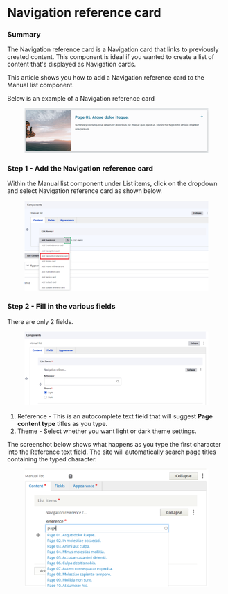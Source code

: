 # Navigation reference card

### Summary <a href="#navigationreferencecardcomponent-summary" id="navigationreferencecardcomponent-summary"></a>

The Navigation reference card is a Navigation card that links to previously created content. This component is ideal if you wanted to create a list of content that's displayed as Navigation cards.

This article shows you how to add a Navigation reference card to the Manual list component.

Below is an example of a Navigation reference card

<figure><img src="../../../.gitbook/assets/image (55).png" alt=""><figcaption></figcaption></figure>

### Step 1 - Add the Navigation reference card <a href="#navigationreferencecardcomponent-step1-addthenavigationreferencecard" id="navigationreferencecardcomponent-step1-addthenavigationreferencecard"></a>

Within the Manual list component under List items, click on the dropdown and select Navigation reference card as shown below.

<figure><img src="../../../.gitbook/assets/image (1) (2).png" alt=""><figcaption></figcaption></figure>

### Step 2 - Fill in the various fields <a href="#navigationreferencecardcomponent-step2-fillinthevariousfields" id="navigationreferencecardcomponent-step2-fillinthevariousfields"></a>

There are only 2 fields.

<figure><img src="../../../.gitbook/assets/image (57).png" alt=""><figcaption></figcaption></figure>

1. Reference - This is an autocomplete text field that will suggest **Page content type** titles as you type.
2. Theme - Select whether you want light or dark theme settings.

The screenshot below shows what happens as you type the first character into the Reference text field. The site will automatically search page titles containing the typed character.

<figure><img src="../../../.gitbook/assets/image (15).png" alt=""><figcaption></figcaption></figure>
